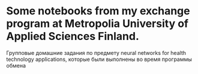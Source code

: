 # Some notebooks from my exchange program at Metropolia University of Applied Sciences Finland.
Групповые домашние задания по предмету neural networks for health technology applications, которые были выполнены во время программы обмена
